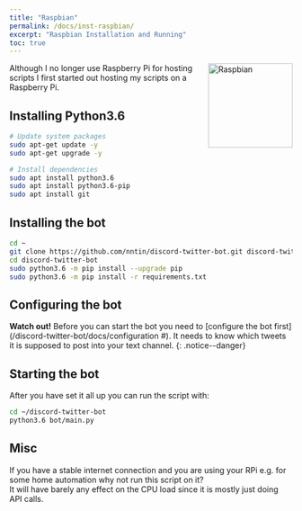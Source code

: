 ```yaml
---
title: "Raspbian"
permalink: /docs/inst-raspbian/
excerpt: "Raspbian Installation and Running"
toc: true
---
```


<img class="doc-img" src="{{ site.baseurl }}/assets/images/raspbian.png" alt="Raspbian" style="width: 150px; float: right;"/>
Although I no longer use Raspberry Pi for hosting scripts I first started out
hosting my scripts on a Raspberry Pi.

## Installing Python3.6

```bash
# Update system packages
sudo apt-get update -y
sudo apt-get upgrade -y

# Install dependencies
sudo apt install python3.6
sudo apt install python3.6-pip
sudo apt install git
```

## Installing the bot

```bash
cd ~
git clone https://github.com/nntin/discord-twitter-bot.git discord-twitter-bot -b master
cd discord-twitter-bot
sudo python3.6 -m pip install --upgrade pip
sudo python3.6 -m pip install -r requirements.txt
```

## Configuring the bot

**Watch out!** Before you can start the bot you need to
[configure the bot first](/discord-twitter-bot/docs/configuration #). It needs
to know which tweets it is supposed to post into your text channel.
{: .notice--danger}

## Starting the bot

After you have set it all up you can run the script with:
```bash
cd ~/discord-twitter-bot
python3.6 bot/main.py
```

## Misc

If you have a stable internet connection and you are using your RPi e.g.
for some home automation why not run this script on it?  
It will have barely any effect on the CPU load since it is mostly just
doing API calls.  

